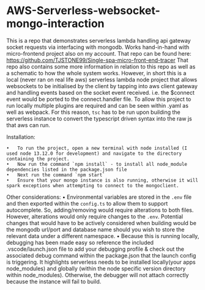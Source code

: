 # AWS-Serverless-websocket-mongo-interaction
This is a repo that demonstrates serverless lambda handling api gateway socket requests via interfacing with mongodb. Works hand-in-hand with micro-frontend project also on my account. That repo can be found here: https://github.com/TJSTONE99/Single-spa-micro-front-end-tracer
That repo also contains some more information in relation to this repo as well as a schematic to how the whole system works. However, in short this is a local (never ran on real life aws) serverless lambda node project that allows websockets to be initialised by the client by tapping into aws client gateway and handling events based on the socket event received. i.e. the $connect event would be ported to the connect.handler file.
To allow this project to run locally multiple plugins are required and can be seen within .yaml as well as webpack. For this reason, `tsc` has to be run upon building the serverless instance to convert the typescript driven syntax into the raw js that aws can run.

Installation:

	•	To run the project, open a new terminal with node installed (I used node 13.12.0 for development) and navigate to the directory containing the project.
	•	Now run the command `npm install` - to install all node_module dependencies listed in the package.json file
	•	Next run the command `npm start`
	•	Ensure that your mongo instance is also running, otherwise it will spark exceptions when attempting to connect to the mongoclient.

Other considerations:
• Environmental variables are stored in the `.env` file and then exported within the `config.ts` to allow them to support autocomplete. So, adding/removing would require alterations to both files. However, alterations would only require changes to the `.env`. Potential changes that would have to be actively considered when building would be the mongodb url/port and database name should you wish to store the relevant data under a different namespace.
• Because this is running locally, debugging has been made easy so reference the included .vscode/launch.json file to add your debugging profile & check out the associated debug command within the package.json that the launch config is triggering. It highlights serverless needs to be installed locally(your apps node_modules) and globally (within the node specific version directory within node_modules). Otherwise, the debugger will not attach correctly because the instance will fail to build.
